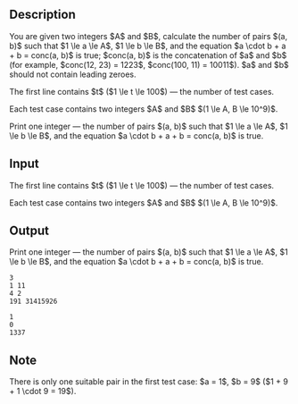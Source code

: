 ## Description

<div><p>You are given two integers $A$ and $B$, calculate the number of pairs $(a, b)$ such that $1 \le a \le A$, $1 \le b \le B$, and the equation $a \cdot b + a + b = conc(a, b)$ is true; $conc(a, b)$ is the concatenation of $a$ and $b$ (for example, $conc(12, 23) = 1223$, $conc(100, 11) = 10011$). <span class="tex-font-style-bf">$a$ and $b$ should not contain leading zeroes</span>.</p></div><div class="input-specification"><p>The first line contains $t$ ($1 \le t \le 100$) — the number of test cases.</p><p>Each test case contains two integers $A$ and $B$ $(1 \le A, B \le 10^9)$.</p></div><div class="output-specification"><p>Print one integer — the number of pairs $(a, b)$ such that $1 \le a \le A$, $1 \le b \le B$, and the equation $a \cdot b + a + b = conc(a, b)$ is true.</p></div>

## Input

<p>The first line contains $t$ ($1 \le t \le 100$) — the number of test cases.</p><p>Each test case contains two integers $A$ and $B$ $(1 \le A, B \le 10^9)$.</p>

## Output

<p>Print one integer — the number of pairs $(a, b)$ such that $1 \le a \le A$, $1 \le b \le B$, and the equation $a \cdot b + a + b = conc(a, b)$ is true.</p>





```input1|2,4
3
1 11
4 2
191 31415926
```




```output1
1
0
1337
```



## Note

<p>There is only one suitable pair in the first test case: $a = 1$, $b = 9$ ($1 + 9 + 1 \cdot 9 = 19$).</p>

